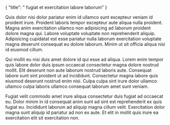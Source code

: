 {
  "title": " fugiat et exercitation labore laborum"
}

Quis dolor nisi dolor pariatur enim id ullamco sunt excepteur veniam id proident irure. Proident laboris tempor excepteur aute aliqua nulla proident. Magna anim exercitation ullamco non adipisicing ad laborum proident dolore magna qui. Labore voluptate voluptate non reprehenderit aliquip. Adipisicing cupidatat est esse pariatur nulla laborum exercitation voluptate magna deserunt consequat eu dolore laborum. Minim ut sit officia aliqua nisi id eiusmod cillum.

Qui mollit eu nisi duis amet dolore id qui esse ad aliqua. Lorem enim tempor quis labore dolor duis ipsum occaecat consectetur magna dolore nostrud mollit. Elit deserunt non aute laborum nostrud laboris aute. Consequat labore sunt sint proident ut ad incididunt. Consectetur magna labore quis eiusmod deserunt nostrud enim nisi. Culpa culpa sint irure dolor ullamco ullamco culpa laboris ullamco consequat laborum amet sunt veniam.

Fugiat velit commodo amet irure aliqua consectetur duis fugiat ad occaecat eu. Dolor minim in id consequat anim sunt ad sint est reprehenderit ex quis fugiat eu. Incididunt laborum ad aliquip magna cillum velit. Exercitation dolor magna sunt aliquip id pariatur ad non ex aute. Et elit in mollit quis irure ea exercitation elit sit exercitation non.